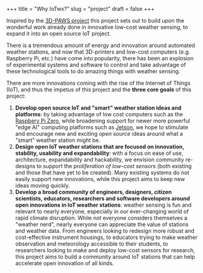 +++
title = "Why IoTwx?"
slug = "project"
draft = false
+++

Inspired by the [3D-PAWS project](https://comet.ucar.edu) this project sets out to build upon the wonderful work already done in innovative low-cost weather sensing, to expand it into an open source IoT project.

There is a tremendous amount of energy and innovation around automated weather stations, and now that 3D-printers and low-cost computers (e.g. Raspberry Pi, etc.) have come into popularity, there has been an explosion of experimental systems and software to control and take advantage of these technological tools to do amazing things with weather sensing.

There are more innovations coming with the rise of the Internet of Things (IoT), and thus the impetus of this project and the **three core goals** of this project:

1. **Develop open source IoT and "smart" weather station ideas and platforms**: by taking advantage of low cost computers such as the [Raspbery Pi Zero](https://www.raspberrypi.org/products/raspberry-pi-zero/), while broadening support for newer more powerful "edge AI" computing platforms such as [Jetson](https://nvidia.com/jetson), we hope to stimulate and encourage new and exciting _open source_ ideas around what a "smart" weather station might be.
2. **Design open IoT weather stations that are focused on innovation, stability, usability and expandability**: with a focus on ease of use, architecture, expandability and hackability, we envision community re-designs to support the _proliferation of low-cost sensors_ (both existing and those that have yet to be created). Many existing systems do not easily support new innovations, while this project aims to keep new ideas moving quickly.
3. **Develop a broad community of engineers, designers, citizen scientists, educators, researchers and software developers around open innovations in IoT weather stations**: weather sensing is fun and relevant to nearly everyone, especially in our ever-changing world of rapid climate disruption. While not everyone considers themselves a "weather nerd", nearly everyone can appreciate the value of stations and weather data. From engineers looking to redesign more robust and cost-effective instrument housings, to educators trying to make weather observation and meteorology accessible to their students, to researchers looking to make and deploy low-cost sensors for research, this project aims to build a community around IoT stations that can help accelerate open innovation of all kinds.
